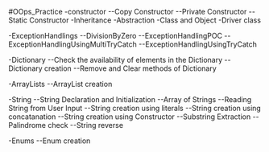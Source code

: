 #OOps_Practice
-constructor
--Copy Constructor
--Private Constructor
--Static Constructor
-Inheritance
-Abstraction
-Class and Object
-Driver class

-ExceptionHandlings
--DivisionByZero
--ExceptionHandlingPOC
--ExceptionHandlingUsingMultiTryCatch
--ExceptionHandlingUsingTryCatch

-Dictionary
--Check the availability of elements in the Dictionary
--Dictionary creation
--Remove and Clear methods of Dictionary 

-ArrayLists
--ArrayList creation

-String
--String Declaration and Initialization
--Array of Strings
--Reading String from User Input
--String creation using literals
--String creation using concatanation
--String creation using Constructor
--Substring Extraction
--Palindrome check
--String reverse

-Enums
--Enum creation